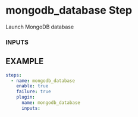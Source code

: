 
# mongodb_database Step
Launch MongoDB database

### INPUTS

## EXAMPLE 

```yml
steps:
  - name: mongodb_database
    enable: true
    failure: true
    plugin:
      name: mongodb_database
      inputs:
```

